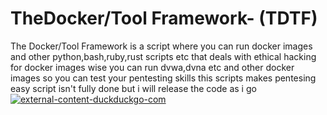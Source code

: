 # TheDocker/Tool Framework- (TDTF) 

The Docker/Tool Framework  is  a script where you can run docker images and other python,bash,ruby,rust scripts etc that deals with ethical hacking for docker images wise you can run dvwa,dvna etc  and other docker images so you can test your pentesting skills this scripts makes pentesing easy script isn't fully done but i will release the code as i go 
<a href="https://ibb.co/Q8dWhmx"><img src="https://i.ibb.co/f8v3Z0T/Screenshot-20210315-200923.png" alt="external-content-duckduckgo-com" border="0"></a>
